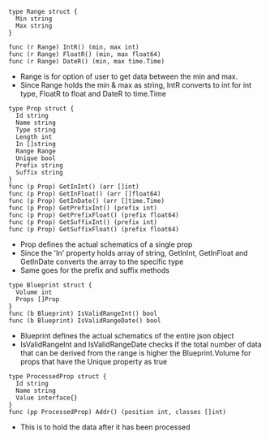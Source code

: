 ```
type Range struct {
  Min string
  Max string
}

func (r Range) IntR() (min, max int)
func (r Range) FloatR() (min, max float64)
func (r Range) DateR() (min, max time.Time)
```
* Range is for option of user to get data between the min and max.
* Since Range holds the min & max as string, IntR converts to int for int type, FloatR to float and DateR to time.Time
```
type Prop struct {
  Id string
  Name string
  Type string
  Length int
  In []string
  Range Range
  Unique bool
  Prefix string
  Suffix string
}
func (p Prop) GetInInt() (arr []int)
func (p Prop) GetInFloat() (arr []float64)
func (p Prop) GetInDate() (arr []time.Time)
func (p Prop) GetPrefixInt() (prefix int)
func (p Prop) GetPrefixFloat() (prefix float64)
func (p Prop) GetSuffixInt() (prefix int)
func (p Prop) GetSuffixFloat() (prefix float64)
```
* Prop defines the actual schematics of a single prop
* Since the 'In' property holds array of string, GetInInt, GetInFloat and GetInDate converts the array to the specific type
* Same goes for the prefix and suffix methods
```
type Blueprint struct {
  Volume int
  Props []Prop
}
func (b Blueprint) IsValidRangeInt() bool
func (b Blueprint) IsValidRangeDate() bool
```
* Blueprint defines the actual schematics of the entire json object
* IsValidRangeInt and IsValidRangeDate checks if the total number of data that can be derived from the range is higher the Blueprint.Volume for props that have the Unique property as true
```
type ProcessedProp struct {
  Id string
  Name string
  Value interface{}
}
func (pp ProcessedProp) Addr() (position int, classes []int)
```
* This is to hold the data after it has been processed
